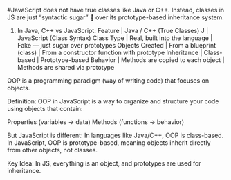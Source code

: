 #JavaScript does not have true classes like Java or C++.
Instead, classes in JS are just “syntactic sugar” 🧁 over its prototype-based inheritance system.

1. In Java, C++ vs JavaScript:
Feature	         |  Java / C++ (True Classes)	J     |   JavaScript (Class Syntax)
Class Type	     |  Real, built into the language	  |   Fake — just sugar over prototypes
Objects Created	 |  From a blueprint (class)	      |   From a constructor function with prototype
Inheritance	     |  Class-based	                      |   Prototype-based
Behavior	     |  Methods are copied to each object |	  Methods are shared via prototype


OOP is a programming paradigm (way of writing code) that focuses on objects.

Definition:
OOP in JavaScript is a way to organize and structure your code using objects that contain:

Properties (variables → data)
Methods (functions → behavior)

But JavaScript is different:
In languages like Java/C++, OOP is class-based.
In JavaScript, OOP is prototype-based, meaning objects inherit directly from other objects, not classes.

Key Idea:
In JS, everything is an object, and prototypes are used for inheritance.